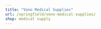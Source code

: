 ```yaml
---
title: "Vono Medical Supplies"
url: /springfield/vono-medical-supplies/
shop: medical supply
---
```

